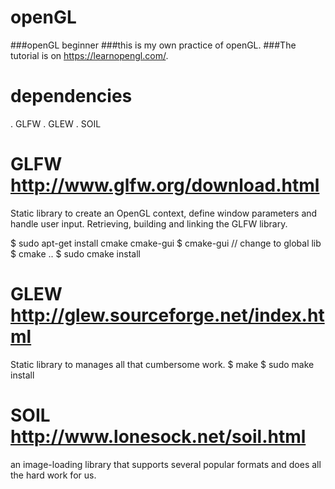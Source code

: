 # openGL
###openGL beginner
###this is my own practice of openGL.
###The tutorial is on https://learnopengl.com/.
# dependencies
  . GLFW 
  . GLEW
  . SOIL
# GLFW http://www.glfw.org/download.html 
  Static library to create an OpenGL context, define window parameters and handle user input. 
  Retrieving, building and linking the GLFW library.

  $ sudo apt-get install cmake cmake-gui
  $ cmake-gui
  // change to global lib
  $ cmake ..
  $ sudo cmake install
# GLEW http://glew.sourceforge.net/index.html
  Static library to manages all that cumbersome work.
  $ make 
  $ sudo make install

# SOIL http://www.lonesock.net/soil.html
  an image-loading library that supports several popular formats and does all the hard work for us.

